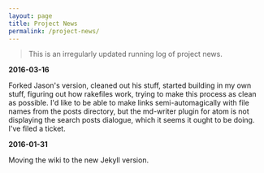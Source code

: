 ```yaml
---
layout: page
title: Project News
permalink: /project-news/
---
```


> This is an irregularly updated running log of project news.

**2016-03-16**

Forked Jason's version, cleaned out his stuff, started building in my own stuff, figuring out how rakefiles work, trying to make this process as clean as possible. I'd like to be able to make links semi-automagically with file names from the posts directory, but the md-writer plugin for atom is not displaying the search posts dialogue, which it seems it ought to be doing. I've filed a ticket.

**2016-01-31**

Moving the wiki to the new Jekyll version.
